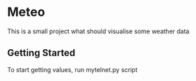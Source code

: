# Meteo

This is a small project what should visualise some weather data

## Getting Started

To start getting values, run mytelnet.py script